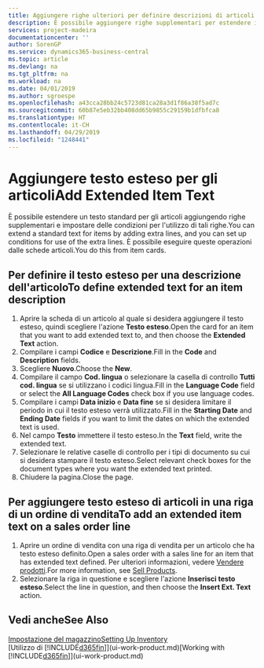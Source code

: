 ```yaml
---
title: Aggiungere righe ulteriori per definire descrizioni di articoli estese | Documenti Microsoft
description: È possibile aggiungere righe supplementari per estendere il testo standard che descrive un articolo.
services: project-madeira
documentationcenter: ''
author: SorenGP
ms.service: dynamics365-business-central
ms.topic: article
ms.devlang: na
ms.tgt_pltfrm: na
ms.workload: na
ms.date: 04/01/2019
ms.author: sgroespe
ms.openlocfilehash: a43cca28bb24c5723d81ca28a3d1f86a38f5ad7c
ms.sourcegitcommit: 60b87e5eb32bb408dd65b9855c29159b1dfbfca8
ms.translationtype: HT
ms.contentlocale: it-CH
ms.lasthandoff: 04/29/2019
ms.locfileid: "1248441"
---
```

# <a name="add-extended-item-text"></a><span data-ttu-id="85ca2-103">Aggiungere testo esteso per gli articoli</span><span class="sxs-lookup"><span data-stu-id="85ca2-103">Add Extended Item Text</span></span>
<span data-ttu-id="85ca2-104">È possibile estendere un testo standard per gli articoli aggiungendo righe supplementari e impostare delle condizioni per l'utilizzo di tali righe.</span><span class="sxs-lookup"><span data-stu-id="85ca2-104">You can extend a standard text for items by adding extra lines, and you can set up conditions for use of the extra lines.</span></span> <span data-ttu-id="85ca2-105">È possibile eseguire queste operazioni dalle schede articoli.</span><span class="sxs-lookup"><span data-stu-id="85ca2-105">You do this from item cards.</span></span>

## <a name="to-define-extended-text-for-an-item-description"></a><span data-ttu-id="85ca2-106">Per definire il testo esteso per una descrizione dell'articolo</span><span class="sxs-lookup"><span data-stu-id="85ca2-106">To define extended text for an item description</span></span>
1. <span data-ttu-id="85ca2-107">Aprire la scheda di un articolo al quale si desidera aggiungere il testo esteso, quindi scegliere l'azione **Testo esteso**.</span><span class="sxs-lookup"><span data-stu-id="85ca2-107">Open the card for an item that you want to add extended text to, and then choose the **Extended Text** action.</span></span>
2. <span data-ttu-id="85ca2-108">Compilare i campi **Codice** e **Descrizione**.</span><span class="sxs-lookup"><span data-stu-id="85ca2-108">Fill in the **Code** and **Description** fields.</span></span>
3. <span data-ttu-id="85ca2-109">Scegliere **Nuovo**.</span><span class="sxs-lookup"><span data-stu-id="85ca2-109">Choose the **New**.</span></span>
4. <span data-ttu-id="85ca2-110">Compilare il campo **Cod. lingua** o selezionare la casella di controllo **Tutti cod. lingua** se si utilizzano i codici lingua.</span><span class="sxs-lookup"><span data-stu-id="85ca2-110">Fill in the **Language Code** field or select the **All Language Codes** check box if you use language codes.</span></span>
5. <span data-ttu-id="85ca2-111">Compilare i campi **Data inizio** e **Data fine** se si desidera limitare il periodo in cui il testo esteso verrà utilizzato.</span><span class="sxs-lookup"><span data-stu-id="85ca2-111">Fill in the **Starting Date** and **Ending Date** fields if you want to limit the dates on which the extended text is used.</span></span>
6. <span data-ttu-id="85ca2-112">Nel campo **Testo** immettere il testo esteso.</span><span class="sxs-lookup"><span data-stu-id="85ca2-112">In the **Text** field, write the extended text.</span></span>
7. <span data-ttu-id="85ca2-113">Selezionare le relative caselle di controllo per i tipi di documento su cui si desidera stampare il testo esteso.</span><span class="sxs-lookup"><span data-stu-id="85ca2-113">Select relevant check boxes for the document types where you want the extended text printed.</span></span>
8. <span data-ttu-id="85ca2-114">Chiudere la pagina.</span><span class="sxs-lookup"><span data-stu-id="85ca2-114">Close the page.</span></span>

## <a name="to-add-an-extended-item-text-on-a-sales-order-line"></a><span data-ttu-id="85ca2-115">Per aggiungere testo esteso di articoli in una riga di un ordine di vendita</span><span class="sxs-lookup"><span data-stu-id="85ca2-115">To add an extended item text on a sales order line</span></span>
1. <span data-ttu-id="85ca2-116">Aprire un ordine di vendita con una riga di vendita per un articolo che ha testo esteso definito.</span><span class="sxs-lookup"><span data-stu-id="85ca2-116">Open a sales order with a sales line for an item that has extended text defined.</span></span> <span data-ttu-id="85ca2-117">Per ulteriori informazioni, vedere [Vendere prodotti](sales-how-sell-products.md).</span><span class="sxs-lookup"><span data-stu-id="85ca2-117">For more information, see [Sell Products](sales-how-sell-products.md).</span></span>
2. <span data-ttu-id="85ca2-118">Selezionare la riga in questione e scegliere l'azione **Inserisci testo esteso**.</span><span class="sxs-lookup"><span data-stu-id="85ca2-118">Select the line in question, and then choose the **Insert Ext. Text** action.</span></span>

## <a name="see-also"></a><span data-ttu-id="85ca2-119">Vedi anche</span><span class="sxs-lookup"><span data-stu-id="85ca2-119">See Also</span></span>
[<span data-ttu-id="85ca2-120">Impostazione del magazzino</span><span class="sxs-lookup"><span data-stu-id="85ca2-120">Setting Up Inventory</span></span>](inventory-setup-inventory.md)  
<span data-ttu-id="85ca2-121">[Utilizzo di [!INCLUDE[d365fin](includes/d365fin_md.md)]](ui-work-product.md)</span><span class="sxs-lookup"><span data-stu-id="85ca2-121">[Working with [!INCLUDE[d365fin](includes/d365fin_md.md)]](ui-work-product.md)</span></span>
